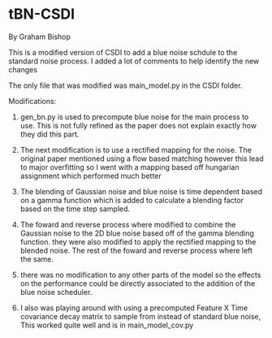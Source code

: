 # tBN-CSDI
By Graham Bishop

This is a modified version of CSDI to add a blue noise schdule to the standard noise process. I added a lot of comments to help identify the new changes

The only file that was modified was main_model.py in the CSDI folder. 

Modifications:
1. gen_bn.py is used to precompute blue noise for the main process to use. This is not fully refined as the paper does not explain exactly how they did this part.
   
2. The next modification is to use a rectified mapping for the noise. The original paper mentioned using a flow based matching however this lead to major overfitting so I went with a mapping based off hungarian assignment which performed much better

3. The blending of Gaussian noise and blue noise is time dependent based on a gamma function which is added to calculate a blending factor based on the time step sampled.

4. The foward and reverse process where modified to combine the Gaussian noise to the 2D blue noise based off of the gamma blending function. they were also modified to apply the rectified mapping to the blended noise. The rest of the foward and reverse process where left the same.

5. there was no modification to any other parts of the model so the effects on the performance could be directly associated to the addition of the blue noise scheduler. 

6. I also was playing around with using a precomputed Feature X Time covariance decay matrix to sample from instead of standard blue noise, This worked quite well and is in main_model_cov.py
   
